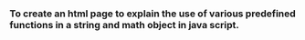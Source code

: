 ### To create an html page to explain the use of various predefined functions in a string and math object in java script.
